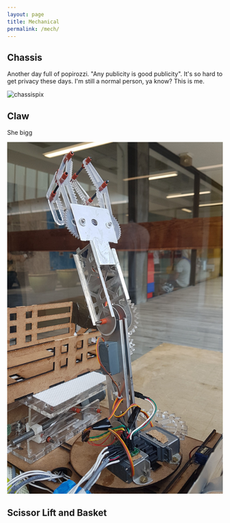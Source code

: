 ```yaml
---
layout: page
title: Mechanical
permalink: /mech/
---
```


## Chassis

Another day full of popirozzi. "Any publicity is good publicity". It's so hard to get privacy these days. I'm still a normal person, ya know?
This is me.

![chassispix](/assets/popirozzi.jpg)

## Claw

She bigg 

![claw](/assets/claw.jpg)

##  Scissor Lift and Basket
